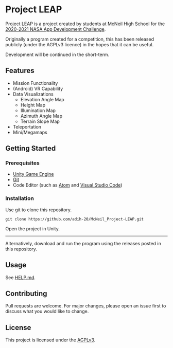 # Project LEAP

Project LEAP is a project created by students at McNeil High School for the [2020-2021 NASA App Development Challenge](https://www.nasa.gov/sites/default/files/atoms/files/fy20_adc_guide.pdf "2020-2021 NASA App Development Challenge"). 

Originally a program created for a competition, this has been released publicly (under the AGPLv3 licence) in the hopes that it can be useful.

Development will be continued in the short-term.

## Features

- Mission Functionality
- (Android) VR Capability
- Data Visualizations
  - Elevation Angle Map
  - Height Map
  - Illumination Map
  - Azimuth Angle Map
  - Terrain Slope Map
- Teleportation
- Mini/Megamaps

## Getting Started
### Prerequisites
- [Unity Game Engine](https://unity.com/ "Unity Game Engine")
- [Git](https://git-scm.com/ "Git")
- Code Editor (such as [Atom](https://atom.io/ "Atom") and [Visual Studio Code](https://code.visualstudio.com/ "Visual Studio Code"))

### Installation
Use git to clone this repository.
```
git clone https://github.com/adih-20/McNeil_Project-LEAP.git
```
Open the project in Unity.

------------


Alternatively, download and run the program using the releases posted in this repository.

## Usage
See [HELP.md](HELP.md "HELP.md").
## Contributing
Pull requests are welcome. For major changes, please open an issue first to discuss what you would like to change.


## License
This project is licensed under the [AGPLv3](LICENSE.md "AGPLv3").
